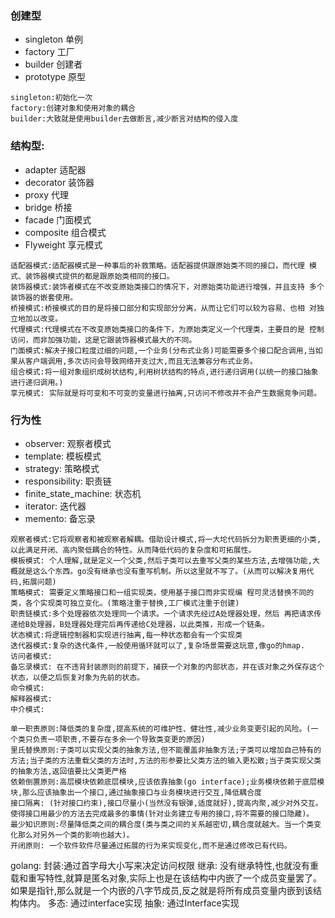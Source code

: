 


### 创建型
* singleton 单例
* factory 工厂
* builder 创建者
* prototype    原型

```
singleton:初始化一次
factory:创建对象和使用对象的耦合
builder:大致就是使用builder去做断言,减少断言对结构的侵入度
```

### 结构型:
* adapter      适配器
* decorator 装饰器
* proxy 代理
* bridge 桥接
* facade    门面模式
* composite    组合模式
* Flyweight   享元模式

```
适配器模式:适配器模式是一种事后的补救策略。适配器提供跟原始类不同的接口，而代理 模式、装饰器模式提供的都是跟原始类相同的接口。
装饰器模式:装饰者模式在不改变原始类接口的情况下，对原始类功能进行增强，并且支持 多个装饰器的嵌套使用。
桥接模式:桥接模式的目的是将接口部分和实现部分分离，从而让它们可以较为容易、也相 对独立地加以改变。
代理模式:代理模式在不改变原始类接口的条件下，为原始类定义一个代理类，主要目的是 控制访问，而非加强功能，这是它跟装饰器模式最大的不同。
门面模式:解决子接口粒度过细的问题,一个业务(分布式业务)可能需要多个接口配合调用,当如果从客户端调用,多次访问会导致网络开支过大,而且无法兼容分布式业务。
组合模式:将一组对象组织成树状结构,利用树状结构的特点,进行递归调用(以统一的接口抽象进行递归调用。)
享元模式: 实际就是将可变和不可变的变量进行抽离,只访问不修改并不会产生数据竞争问题。
```

### 行为性

* observer: 观察者模式
* template: 模板模式
* strategy: 策略模式
* responsibility: 职责链
* finite_state_machine: 状态机
* iterator: 迭代器
* memento: 备忘录
```
观察者模式:它将观察者和被观察者解耦。借助设计模式,将一大坨代码拆分为职责更细的小类,以此满足开闭、高内聚低耦合的特性。从而降低代码的复杂度和可拓展性。
模板模式: 个人理解,就是定义一个父类,然后子类可以去重写父类的某些方法,去增强功能,大概就是这么个东西。go没有继承也没有重写机制。所以这里就不写了。(从而可以解决复用代码,拓展问题)
策略模式: 需要定义策略接口和一组实现类，使用基于接口而非实现编 程可灵活替换不同的类，各个实现类可独立变化。(策略注重于替换,工厂模式注重于创建)
职责链模式:多个处理器依次处理同一个请求。一个请求先经过A处理器处理，然后 再把请求传递给B处理器，B处理器处理完后再传递给C处理器，以此类推，形成一个链条。
状态模式:将逻辑控制器和实现进行抽离,每一种状态都会有一个实现类
迭代器模式:复杂的迭代条件,一般使用循环就可以了,复杂场景需要这玩意,像go的hmap.
访问者模式:
备忘录模式: 在不违背封装原则的前提下，捕获一个对象的内部状态，并在该对象之外保存这个状态，以便之后恢复对象为先前的状态。
命令模式:
解释器模式:
中介模式:
```










```     
单一职责原则:降低类的复杂度,提高系统的可维护性、健壮性,减少业务变更引起的风险。(一个类只负责一项职责,不要存在多余一个导致类变更的原因)
里氏替换原则:子类可以实现父类的抽象方法,但不能覆盖非抽象方法;子类可以增加自己特有的方法;当子类的方法重载父类的方法时,方法的形参要比父类方法的输入更松散;当子类实现父类的抽象方法,返回值要比父类更严格
依赖倒置原则:高层模块依赖底层模块,应该依靠抽象(go interface);业务模块依赖于底层模块,那么应该抽象出一个接口,通过抽象接口与业务模块进行交互,降低耦合度
接口隔离: (针对接口约束),接口尽量小(当然没有银弹,适度就好),提高内聚,减少对外交互。使得接口用最少的方法去完成最多的事情(针对业务建立专用的接口,将不需要的接口隐藏)。
最少知识原则:尽量降低类之间的耦合度(类与类之间的关系越密切,耦合度就越大。当一个类变化那么对另外一个类的影响也越大)。
开闭原则: 一个软件软件尽量通过拓展的行为来实现变化,而不是通过修改已有代码。
```


golang:
封装:通过首字母大小写来决定访问权限
继承: 没有继承特性,也就没有重载和重写特性,就算是匿名对象,实际上也是在该结构中内嵌了一个成员变量罢了。如果是指针,那么就是一个内嵌的八字节成员,反之就是将所有成员变量内嵌到该结构体内。
多态: 通过interface实现
抽象: 通过Interface实现
